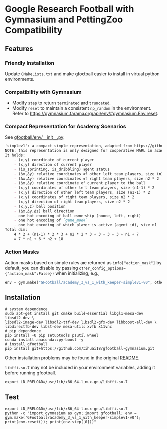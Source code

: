 # Google Research Football with Gymnasium and PettingZoo Compatibility

## Features

### Friendly Installation

Update `CMakeLists.txt` and make gfootball easier to install in virtual python environments.

### Compatibility with Gymnasium

- Modify `step` to return `terminated` and `truncated`.
- Modify `reset` to maintain a consistent `np_random` in the environment. Refer to <https://gymnasium.farama.org/api/env/#gymnasium.Env.reset>.

### Compact Representation for Academy Scenarios
See [gfootball/env/\_\_init\_\_.py](./gfootball/__init__.py):

```md
'simplev1': a compact simple representation, adapted from https://github.com/YuriCat/TamakEriFever, which is the implementation of 5th place solution in [gfootball Kaggle Competition](https://www.kaggle.com/c/google-football/discussion/203412).
NOTE: this representation is only designed for cooperative MARL in academy scenarios.
It holds:
    - (x,y) coordinate of current player
    - (x,y) direction of current player
    - (is_sprinting, is_dribbling) agent status
    - (Δx,Δy) relative coordinates of other left team players, size (n1-1) * 2 
    - (Δx,Δy) relative coordinates of right team players, size n2 * 2
    - (Δx,Δy) relative coordinate of current player to the ball
    - (x,y) coordinates of other left team players, size (n1-1) * 2 
    - (x,y) direction of other left team players, size (n1-1) * 2
    - (x,y) coordinates of right team players, size n2 * 2
    - (x,y) direction of right team players, size n2 * 2 
    - (x,y,z) ball position
    - (Δx,Δy,Δz) ball direction
    - one hot encoding of ball ownership (noone, left, right)
    - one hot encoding of `game_mode`
    - one hot encoding of which player is active (agent id), size n1
Total dim:
    4 * 2 + (n1-1) * 2 * 3 + n2 * 2 * 3 + 3 + 3 + 3 + n1 + 7
    = 7 * n1 + 6 * n2 + 18
```

### Action Masks

Action masks based on simple rules are returned as `info["action_mask"]` by default, you can disable by passing `other_config_options={"action_mask":False})` when initializing, e.g.,

```python
env = gym.make("GFootball/academy_3_vs_1_with_keeper-simplev1-v0", other_config_options={"action_mask":False})
```

## Installation

```shell
# system dependence
sudo apt-get install git cmake build-essential libgl1-mesa-dev libsdl2-dev \
libsdl2-image-dev libsdl2-ttf-dev libsdl2-gfx-dev libboost-all-dev \
libdirectfb-dev libst-dev mesa-utils xvfb x11vnc
# pip dependence
pip install -U pip setuptools psutil wheel
conda install anaconda::py-boost -y
# install gfootball
pip install git+https://github.com/xihuai18/gfootball-gymnasium.git
```
Other installation problems may be found in the original [README](https://github.com/google-research/football).

`libffi.so.7` may not be included in your environment variables, adding it before running gfootball.

```shell
export LD_PRELOAD=/usr/lib/x86_64-linux-gnu/libffi.so.7 
```

## Test

```shell
export LD_PRELOAD=/usr/lib/x86_64-linux-gnu/libffi.so.7 
python -c "import gymnasium as gym; import gfootball; env = gym.make('GFootball/academy_3_vs_1_with_keeper-simplev1-v0'); print(env.reset()); print(env.step([0]))"
```